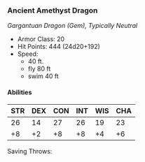 ### Ancient Amethyst Dragon 

_Gargantuan Dragon (Gem), Typically Neutral_

- Armor Class: 20
- Hit Points: 444 (24d20+192)
- Speed:
   - 40 ft.
   - fly 80 ft
   - swim 40 ft

#### Abilities

|STR|DEX|CON|INT|WIS|CHA|
|--|--|--|--|--|--|
|26|14|27|26|19|23|
|+8|+2|+8|+8|+4|+6|

Saving Throws:
